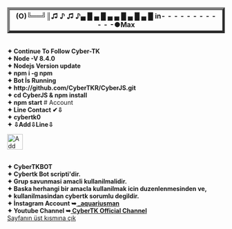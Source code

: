 <a name="dönüş">
<table border=5 width=50% cellpadding=5 cellspacing=5>
    <tr>
	  <h1> <th colspan=4>(O)╚══╝║♫ ♪ ♫ ♪▄ █ ▄ █ ▄ ▄ █ ▄ █ ▄ █ in- - - - - - - - - - - -●Max </th></h1>
    </tr>
</table>
</br><b>✦    Continue To Follow Cyber-TK </b>
</br><b>✦    Node -V 8.4.0 </b>
</br><b>✦    Nodejs Version update  </b>
</br><b>✦   npm i -g npm </b>
</hr>
</br><b>✦   Bot İs Running </b>
</br><b>✦    http://github.com/CyberTKR/CyberJS.git </b>
</br><b>✦   cd CyberJS & npm install </b>
</br><b>✦   npm start </b>
</hr>
# Account
</br><b>✦  Line Contact ✔⇩ </b>
</br><b>✦  cybertk0  </b>
</br><b>✦ ⇩Add⇩Line⇩ </b>
<p><a href="https://line.me/R/ti/p/~cybertk0" rel="nofollow"><img height="36" border="0" alt="Add Friend" src="https://camo.githubusercontent.com/035d0206e65dfbdfb7cdabbd6f5a1f4fb59f0e41/68747470733a2f2f7363646e2e6c696e652d617070732e636f6d2f6e2f6c696e655f6164645f667269656e64732f62746e2f656e2e706e67" data-canonical-src="https://scdn.line-apps.com/n/line_add_friends/btn/en.png" style="max-width:100%;"></a></p>
<html>
</br><b>✦    CyberTKBOT </b>
</br><b>✦    Cybertk Bot scripti'dir. </b>
</br><b>✦   Grup savunmasi amacli kullanilmalidir. </b>
</br><b>✦ Baska herhangi bir amacla kullanilmak icin duzenlenmesinden ve, </b>
</br><b>✦   kullanilmasindan cybertk sorumlu degildir. </b>
<br/><b>✦ İnstagram Account ➥<a href="http://instagram.com/_aquariusman " title="Tolga instagram Account"> _aquariusman </a> </b>
<br/><b>✦ Youtube Channel ➥<a href="https://youtube.com/channel/UC9AyYKWovERexyOFy3h4rdw" title="CyberTK Youtube Channel"> CyberTK Official Channel </a> </b>
</br><a href=#dönüş> Sayfanın üst kısmına çık </a>
 </html>
